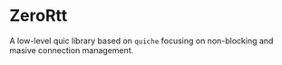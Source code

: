 # ZeroRtt
A low-level quic library  based on `quiche` focusing on non-blocking and masive connection management.
